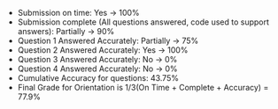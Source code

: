 - Submission on time: Yes -> 100%
- Submission complete (All questions answered, code used to support answers): Partially -> 90%
- Question 1 Answered Accurately: Partially -> 75%
- Question 2 Answered Accurately: Yes -> 100%
- Question 3 Answered Accurately: No -> 0% 
- Question 4 Answered Accurately: No -> 0% 
- Cumulative Accuracy for questions: 43.75%
- Final Grade for Orientation is 1/3(On Time + Complete + Accuracy) = 77.9%
